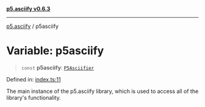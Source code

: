 [**p5.asciify v0.6.3**](../README.md)

***

[p5.asciify](../globals.md) / p5asciify

# Variable: p5asciify

> `const` **p5asciify**: [`P5Asciifier`](../classes/P5Asciifier.md)

Defined in: [index.ts:11](https://github.com/humanbydefinition/p5-asciify/blob/ecf3ab49b0f144d9020858d3878209d2aa3db50e/src/lib/index.ts#L11)

The main instance of the p5.asciify library, which is used to access all of the library's functionality.
